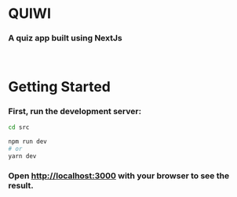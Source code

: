 # **QUIWI**
### A quiz app built using NextJs

<br>

# Getting Started
### First, run the development server:

```bash
cd src

npm run dev
# or
yarn dev
```
### Open [http://localhost:3000](http://localhost:3000) with your browser to see the result.